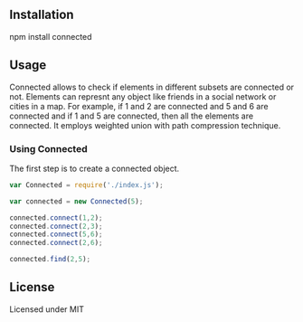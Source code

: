 ## Installation
npm install connected

## Usage
Connected allows to check if elements in different subsets are connected or not. Elements can represnt any object like friends in a social network or cities in a map. For example, if 1 and 2 are connected and 5 and 6 are connected and if 1 and 5 are connected, then all the elements are connected. It employs weighted union with path compression technique.

### Using Connected

The first step is to create a connected object.
```javascript
var Connected = require('./index.js');

var connected = new Connected(5);

connected.connect(1,2);
connected.connect(2,3);
connected.connect(5,6);
connected.connect(2,6);

connected.find(2,5);
```
## License
Licensed under MIT